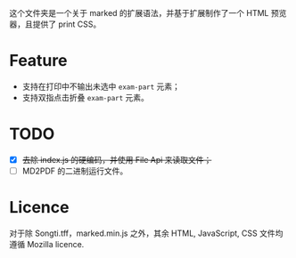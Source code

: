 这个文件夹是一个关于 marked 的扩展语法，并基于扩展制作了一个 HTML 预览器，且提供了 print CSS。

# Feature

- 支持在打印中不输出未选中 `exam-part` 元素；
- 支持双指点击折叠 `exam-part` 元素。

# TODO
- [x] ~~去除 index.js 的硬编码，并使用 File Api 来读取文件；~~
- [ ] MD2PDF 的二进制运行文件。

# Licence
对于除 Songti.tff，marked.min.js 之外，其余 HTML, JavaScript, CSS 文件均遵循 Mozilla licence.